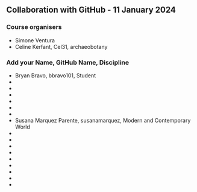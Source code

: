 ## Collaboration with GitHub - 11 January 2024

### Course organisers
* Simone Ventura
* Celine Kerfant, Cel31, archaeobotany

### Add your Name, GitHub Name, Discipline
* Bryan Bravo, bbravo101, Student
*
*
*
*
*
*
* Susana Marquez Parente, susanamarquez, Modern and Contemporary World
*
*
*
*
*
*
*
*
*
